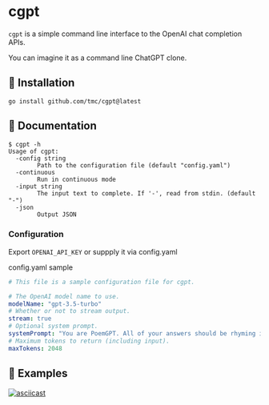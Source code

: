 # cgpt

`cgpt` is a simple command line interface to the OpenAI chat completion APIs.

You can imagine it as a command line ChatGPT clone.

## 🚀 Installation

```shell
go install github.com/tmc/cgpt@latest
```

## 📖 Documentation

```shell
$ cgpt -h
Usage of cgpt:
  -config string
    	Path to the configuration file (default "config.yaml")
  -continuous
    	Run in continuous mode
  -input string
    	The input text to complete. If '-', read from stdin. (default "-")
  -json
    	Output JSON
```

### Configuration

Export `OPENAI_API_KEY` or suppply it via config.yaml

config.yaml sample
```yaml
# This file is a sample configuration file for cgpt.

# The OpenAI model name to use.
modelName: "gpt-3.5-turbo"
# Whether or not to stream output.
stream: true
# Optional system prompt.
systemPrompt: "You are PoemGPT. All of your answers should be rhyming in nature"
# Maximum tokens to return (including input).
maxTokens: 2048
```

## 🎉 Examples

[![asciicast](https://asciinema.org/a/rySW8Wwv9aOEmqpjPPHjKpuyG.svg)](https://asciinema.org/a/rySW8Wwv9aOEmqpjPPHjKpuyG)

